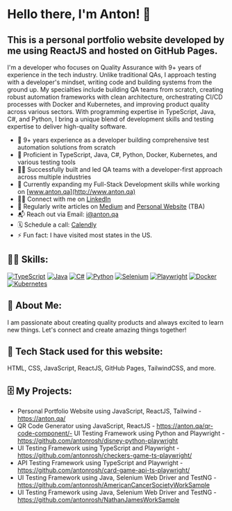 # Hello there, I'm Anton! 👋

## This is a personal portfolio website developed by me using ReactJS and hosted on GitHub Pages.

I'm a developer who focuses on Quality Assurance with 9+ years of experience in the tech industry. Unlike traditional QAs, I approach testing with a developer's mindset, writing code and building systems from the ground up. My specialties include building QA teams from scratch, creating robust automation frameworks with clean architecture, orchestrating CI/CD processes with Docker and Kubernetes, and improving product quality across various sectors. With programming expertise in TypeScript, Java, C#, and Python, I bring a unique blend of development skills and testing expertise to deliver high-quality software.

- 🤖 9+ years experience as a developer building comprehensive test automation solutions from scratch
- 🚀 Proficient in TypeScript, Java, C#, Python, Docker, Kubernetes, and various testing tools
- 👨‍💼 Successfully built and led QA teams with a developer-first approach across multiple industries
- 🌱 Currently expanding my Full-Stack Development skills while working on [www.anton.qa](http://www.anton.qa)
- 👨‍💻 Connect with me on [LinkedIn](https://www.linkedin.com/in/antonrosh/)
- 📝 Regularly write articles on [Medium](https://medium.com/@antonrosh) and [Personal Website](http://www.anton.qa) (TBA)
- 📬 Reach out via Email: [i@anton.qa](mailto:i@anton.qa)
- 🗓️ Schedule a call: [Calendly](https://www.calendly.com/your-sdet-is-anton-gulin/)
- ⚡ Fun fact: I have visited most states in the US.
## 👨‍💻 Skills:
[![TypeScript](https://img.shields.io/badge/-TypeScript-3178C6?logo=typescript&logoColor=white)](https://www.typescriptlang.org/)
[![Java](https://img.shields.io/badge/-Java-007396?logo=java)](https://www.oracle.com/java/)
[![C#](https://img.shields.io/badge/-CSharp-239120?logo=c-sharp)](https://docs.microsoft.com/en-us/dotnet/csharp/)
[![Python](https://img.shields.io/badge/-Python-3776AB?logo=python&logoColor=white)](https://www.python.org/)
[![Selenium](https://img.shields.io/badge/-Selenium-43B02A?logo=selenium)](https://www.selenium.dev/)
[![Playwright](https://img.shields.io/badge/-Playwright-ffffff?logo=Playwright&logoColor=black)](https://playwright.dev/)
[![Docker](https://img.shields.io/badge/-Docker-2496ED?logo=docker&logoColor=white)](https://www.docker.com/)
[![Kubernetes](https://img.shields.io/badge/-Kubernetes-326CE5?logo=kubernetes&logoColor=white)](https://kubernetes.io/)
## 🌟 About Me:
I am passionate about creating quality products and always excited to learn new things. Let's connect and create amazing things together!
## 🚀 Tech Stack used for this website:
HTML, CSS, JavaScript, ReactJS, GitHub Pages, TailwindCSS, and more.

## 🗄 My Projects:
- Personal Portfolio Website using JavaScript, ReactJS, Tailwind - https://anton.qa/
- QR Code Generator using JavaScript, ReactJS - https://anton.qa/qr-code-component/- UI Testing Framework using Python and Playwright - https://github.com/antonrosh/disney-python-playwright
- UI Testing Framework using TypeScript and Playwright - https://github.com/antonrosh/checkers-game-ts-playwright/
- API Testing Framework using TypeScript and Playwright - https://github.com/antonrosh/card-game-api-ts-playwright/
- UI Testing Framework using Java, Selenium Web Driver and TestNG - https://github.com/antonrosh/AmericanCancerSocietyWorkSample
- UI Testing Framework using Java, Selenium Web Driver and TestNG - https://github.com/antonrosh/NathanJamesWorkSample
